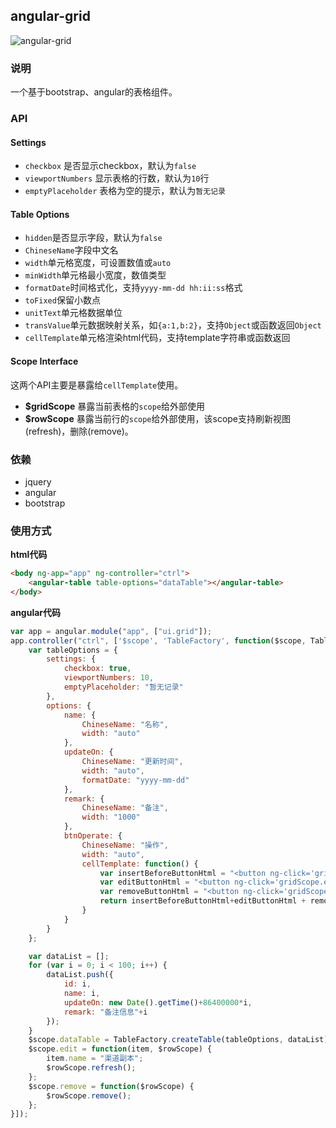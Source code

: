 ## angular-grid
![angular-grid](https://github.com/linjinying/angular-components/blob/master/angular-grid/screenshot.png)  
### 说明
一个基于bootstrap、angular的表格组件。  
### API
#### Settings

- `checkbox` 是否显示checkbox，默认为`false`
- `viewportNumbers` 显示表格的行数，默认为`10`行  
- `emptyPlaceholder` 表格为空的提示，默认为`暂无记录`

#### Table Options

- `hidden`是否显示字段，默认为`false`
- `ChineseName`字段中文名
- `width`单元格宽度，可设置数值或`auto`
- `minWidth`单元格最小宽度，数值类型
- `formatDate`时间格式化，支持`yyyy-mm-dd hh:ii:ss`格式
- `toFixed`保留小数点
- `unitText`单元格数据单位
- `transValue`单元数据映射关系，如`{a:1,b:2}`，支持`Object`或函数返回`Object`
- `cellTemplate`单元格渲染html代码，支持template字符串或函数返回

#### Scope Interface  
这两个API主要是暴露给`cellTemplate`使用。  
- **$gridScope** 暴露当前表格的`scope`给外部使用  
- **$rowScope** 暴露当前行的`scope`给外部使用，该scope支持刷新视图(refresh)，删除(remove)。


### 依赖

- jquery
- angular
- bootstrap

### 使用方式


**html代码**

```html
<body ng-app="app" ng-controller="ctrl">
    <angular-table table-options="dataTable"></angular-table>
</body>
```

**angular代码**
```javascript
var app = angular.module("app", ["ui.grid"]);
app.controller("ctrl", ['$scope', 'TableFactory', function($scope, TableFactory) {
    var tableOptions = {
        settings: {
            checkbox: true,
            viewportNumbers: 10,
            emptyPlaceholder: "暂无记录"
        },
        options: {
            name: {
                ChineseName: "名称",
                width: "auto"
            },
            updateOn: {
                ChineseName: "更新时间",
                width: "auto",
                formatDate: "yyyy-mm-dd"
            },
            remark: {
                ChineseName: "备注",
                width: "1000"
            },
            btnOperate: {
                ChineseName: "操作",
                width: "auto",
                cellTemplate: function() {
                    var insertBeforeButtonHtml = "<button ng-click='gridScope.insertBefore(tr,$rowScope);'>刷新</button>";
                    var editButtonHtml = "<button ng-click='gridScope.edit(tr,$rowScope);'>编辑</button>";
                    var removeButtonHtml = "<button ng-click='gridScope.remove($rowScope);'>删除</button>";
                    return insertBeforeButtonHtml+editButtonHtml + removeButtonHtml;
                }
            }
        }
    };

    var dataList = [];
    for (var i = 0; i < 100; i++) {
        dataList.push({
            id: i,
            name: i,
            updateOn: new Date().getTime()+86400000*i,
            remark: "备注信息"+i
        });
    }
    $scope.dataTable = TableFactory.createTable(tableOptions, dataList);
    $scope.edit = function(item, $rowScope) {
        item.name = "渠道副本";
        $rowScope.refresh();
    };
    $scope.remove = function($rowScope) {
        $rowScope.remove();
    };
}]);
```
